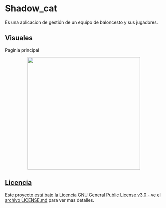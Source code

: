 # Shadow_cat
Es una aplicacion de gestión de un equipo de baloncesto y sus jugadores.

## Visuales
Paginia principal
<div align="center">
<a href="https://ossinsight.io">
  <img src="/shadow_cat/cuerpo/Pantalla_principal.png" height=360
</a>
</div>
  
## Licencia
Este proyecto está bajo la Licencia GNU General Public License v3.0 - ve el archivo [LICENSE.md](LICENSE.md) para ver mas detalles.
